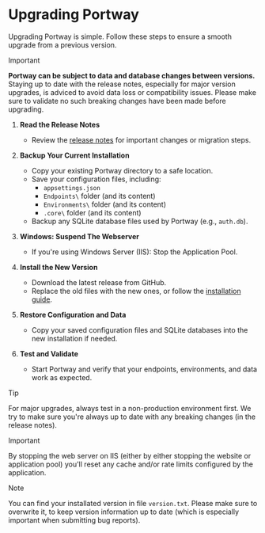 # Upgrading Portway

Upgrading Portway is simple. Follow these steps to ensure a smooth upgrade from a previous version.

> [!IMPORTANT]
> **Portway can be subject to data and database changes between versions.** Staying up to date with the release notes, especially for major version upgrades, is adviced to avoid data loss or compatibility issues. Please make sure to validate no such breaking changes have been made before upgrading.

1. **Read the Release Notes**
   - Review the [release notes](https://github.com/melosso/portway/releases/) for important changes or migration steps.

2. **Backup Your Current Installation**
   - Copy your existing Portway directory to a safe location.
   - Save your configuration files, including:
     - `appsettings.json`
     - `Endpoints\` folder (and its content)
     - `Environments\` folder (and its content)
     - `.core\` folder (and its content)
   - Backup any SQLite database files used by Portway (e.g., `auth.db`).

3. **Windows: Suspend The Webserver**
   - If you're using Windows Server (IIS): Stop the Application Pool. 

4. **Install the New Version**
   - Download the latest release from GitHub.
   - Replace the old files with the new ones, or follow the [installation guide](/guide/getting-started).

5. **Restore Configuration and Data**
   - Copy your saved configuration files and SQLite databases into the new installation if needed.

6. **Test and Validate**
   - Start Portway and verify that your endpoints, environments, and data work as expected.

> [!TIP]
> For major upgrades, always test in a non-production environment first. We try to make sure you're always up to date with any breaking changes (in the release notes).

> [!IMPORTANT]
> By stopping the web server on IIS (either by either stopping the website or application pool) you'll reset any cache and/or rate limits configured by the application.

> [!NOTE]
> You can find your installated version in file `version.txt`. Please make sure to overwrite it, to keep version information up to date (which is especially important when submitting bug reports).